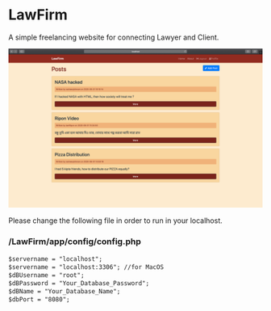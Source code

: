 # LawFirm

A simple freelancing website for connecting Lawyer and Client. 


![Alt text](https://github.com/iamrasheeq/LawFirm/blob/master/lawFirm/lawfirm.png?raw=true "Title")

Please change the following file in order to run in your localhost.
### /LawFirm/app/config/config.php
```
$servername = "localhost";
$servername = "localhost:3306"; //for MacOS
$dBUsername = "root";
$dBPassword = "Your_Database_Password"; 
$dBName = "Your_Database_Name"; 
$dbPort = "8080";
```

